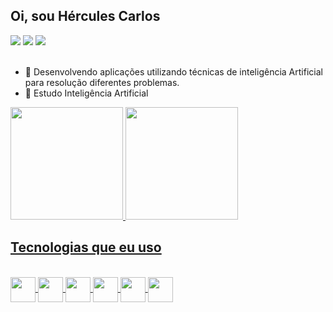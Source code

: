 ## Oi, sou Hércules Carlos

<div class="contato">
  <a href="https://www.linkedin.com/in/hércules-carlos-4130a295"><img src="https://img.shields.io/badge/-LinkedIn-%230077B5?style=for-the-badge&logo=linkedin&logoColor=white" target="_blank" ></a>
  <a href="https://www.facebook.com/hercules.carlosdossantospereira/"><img src="https://img.shields.io/badge/Facebook-1877F2?style=for-the-badge&logo=facebook&logoColor=white" target="_blank" ></a>
  <a href="https://www.youtube.com/channel/UC4tIsxKU9CCiL41ZFPgwuhg"><img src="https://img.shields.io/badge/YouTube-FF0000?style=for-the-badge&logo=youtube&logoColor=white" target="_blank"></a> 
 </div><br>

* 🔭 Desenvolvendo aplicações utilizando técnicas de inteligência Artificial para resolução diferentes problemas.
* 🌱 Estudo Inteligência Artificial

<div style="display: inline_block">
  <a href="https://github.com/herculesc">
  <img height="180em" src="https://github-readme-stats.vercel.app/api?username=herculesc&show_icons=true&theme=tokyonight&include_all_commits=true&count_private=true"/>
  <img height="180em" src="https://github-readme-stats.vercel.app/api/top-langs/?username=herculesc&layout=compact&langs_count=7&theme=tokyonight"/>
 </div>
  
##

## Tecnologias que eu uso
<div style="display: inline_block"><br>         
  <img align="center" height="40px" width="40px" src="https://cdn.jsdelivr.net/gh/devicons/devicon/icons/python/python-original-wordmark.svg" />
  <img align="center" height="40px" width="40px" src="https://cdn.jsdelivr.net/gh/devicons/devicon/icons/tensorflow/tensorflow-original.svg" />
  <img align="center" height="40px" width="40px" src="https://cdn.jsdelivr.net/gh/devicons/devicon/icons/jupyter/jupyter-original-wordmark.svg" />
  <img align="center" height="40px" width="40px" src="https://cdn.jsdelivr.net/gh/devicons/devicon/icons/opencv/opencv-original.svg" />     
  <img align="center" height="40px" width="40px" src="https://cdn.jsdelivr.net/gh/devicons/devicon/icons/html5/html5-plain.svg" />          
  <img align="center" height="40px" width="40px" src="https://cdn.jsdelivr.net/gh/devicons/devicon/icons/css3/css3-plain.svg" />          
</div>

